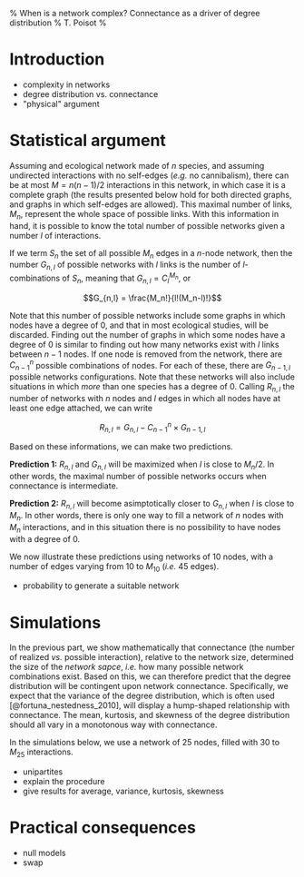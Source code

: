 % When is a network complex? Connectance as a driver of degree distribution
% T. Poisot
%

# Introduction

- complexity in networks
- degree distribution vs. connectance
- "physical" argument

# Statistical argument

Assuming and ecological network made of $n$ species, and assuming undirected
interactions with no self-edges (*e.g.* no cannibalism), there can be at most $M
= n(n-1)/2$ interactions in this network, in which case it is a complete graph
(the results presented below hold for both directed graphs, and graphs in which
self-edges are allowed). This maximal number of links, $M_n$, represent the whole
space of possible links. With this information in hand, it is possible to know
the total number of possible networks given a number $l$ of interactions.

If we term $S_n$ the set of all possible $M_n$ edges in a $n$-node network, then the
number $G_{n,l}$ of possible networks with $l$ links is the number of $l$-combinations of $S_n$,
meaning that $G_{n,l} = C_l^{M_n}$, or

$$G_{n,l} = \frac{M_n!}{l!(M_n-l)!}$$

Note that this number of possible networks include some graphs in which nodes
have a degree of 0, and that in most ecological studies, will be discarded.
Finding out the number of graphs in which some nodes have a degree of 0 is
similar to finding out how many networks exist with $l$ links between $n-1$
nodes. If one node is removed from the network, there are $C_{n-1}^n$ possible
combinations of nodes. For each of these, there are $G_{n-1,l}$ possible
networks configurations. Note that these networks will also include situations
in which *more* than one species has a degree of 0. Calling $R_{n,l}$ the number
of networks with $n$ nodes and $l$ edges in which all nodes have at least one
edge attached, we can write

$$R_{n,l} = G_{n,l} - C_{n-1}^n	\times G_{n-1,l}  $$

Based on these informations, we can make two predictions.

**Prediction 1:** $R_{n,l}$ and $G_{n,l}$ will be maximized when $l$ is close to
$M_n/2$. In other words, the maximal number of possible networks occurs when
connectance is intermediate.

**Prediction 2:** $R_{n,l}$ will become asimptotically closer to $G_{n,l}$ when
$l$ is close to $M_n$. In other words, there is only one way to fill a network
of $n$ nodes with $M_n$ interactions, and in this situation there is no
possibility to have nodes with a degree of 0.

We now illustrate these predictions using networks of 10 nodes, with a number of
edges varying from 10 to $M_{10}$ (*i.e.* 45 edges).

- probability to generate a suitable network

# Simulations

In the previous part, we show mathematically that connectance (the number of
realized *vs.* possible interaction), relative to the network size,
determined the size of the *network sapce*, *i.e.* how many possible network
combinations exist. Based on this, we can therefore predict that the degree
distribution will be contingent upon network connectance. Specifically, we
expect that the variance of the degree distribution, which is often used
[@fortuna_nestedness_2010], will display a hump-shaped relationship with
connectance. The mean, kurtosis, and skewness of the degree distribution
should all vary in a monotonous way with connectance.

In the simulations below, we use a network of 25 nodes, filled with 30 to $M_{25}$ interactions.

- unipartites
- explain the procedure
- give results for average, variance, kurtosis, skewness

# Practical consequences

- null models
- swap
